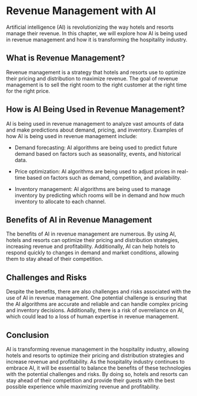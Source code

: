 Revenue Management with AI
===================================================================================

Artificial intelligence (AI) is revolutionizing the way hotels and resorts manage their revenue. In this chapter, we will explore how AI is being used in revenue management and how it is transforming the hospitality industry.

What is Revenue Management?
---------------------------

Revenue management is a strategy that hotels and resorts use to optimize their pricing and distribution to maximize revenue. The goal of revenue management is to sell the right room to the right customer at the right time for the right price.

How is AI Being Used in Revenue Management?
-------------------------------------------

AI is being used in revenue management to analyze vast amounts of data and make predictions about demand, pricing, and inventory. Examples of how AI is being used in revenue management include:

* Demand forecasting: AI algorithms are being used to predict future demand based on factors such as seasonality, events, and historical data.

* Price optimization: AI algorithms are being used to adjust prices in real-time based on factors such as demand, competition, and availability.

* Inventory management: AI algorithms are being used to manage inventory by predicting which rooms will be in demand and how much inventory to allocate to each channel.

Benefits of AI in Revenue Management
------------------------------------

The benefits of AI in revenue management are numerous. By using AI, hotels and resorts can optimize their pricing and distribution strategies, increasing revenue and profitability. Additionally, AI can help hotels to respond quickly to changes in demand and market conditions, allowing them to stay ahead of their competition.

Challenges and Risks
--------------------

Despite the benefits, there are also challenges and risks associated with the use of AI in revenue management. One potential challenge is ensuring that the AI algorithms are accurate and reliable and can handle complex pricing and inventory decisions. Additionally, there is a risk of overreliance on AI, which could lead to a loss of human expertise in revenue management.

Conclusion
----------

AI is transforming revenue management in the hospitality industry, allowing hotels and resorts to optimize their pricing and distribution strategies and increase revenue and profitability. As the hospitality industry continues to embrace AI, it will be essential to balance the benefits of these technologies with the potential challenges and risks. By doing so, hotels and resorts can stay ahead of their competition and provide their guests with the best possible experience while maximizing revenue and profitability.
